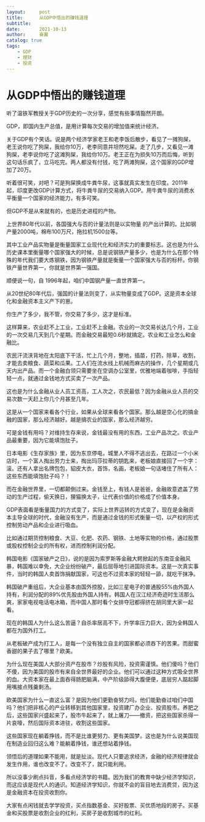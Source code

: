 ```yaml
---
layout:     post
title:      从GDP中悟出的赚钱道理
subtitle:   
date:       2021-10-13
author:     奋翼
catalog: true
tags:
    - GDP
    - 理财
    - 投资
---
```



# 从GDP中悟出的赚钱道理

听了温铁军教授关于GDP历史的一次分享，感觉有些事情豁然开朗。

GDP，即国内生产总值，是用计算每次交易的增加值来统计经济。

关于GDP有个笑话。说是两个经济学家老王和老李饭后散步，看见了一摊狗屎，老王说你吃了狗屎，我给你10万，老李同意并坦然吃屎。走了几步，又看见一滩狗屎，老李说你吃了这滩狗屎，我给你10万。老王正在为损失10万而后悔，听到这句话乐疯了，立马吃完。两人都没有付钱，吃了两滩狗屎，这个国家的GDP增加了20万。

听着很可笑，对吧？可是狗屎换成牛粪牛尿，这事就真实发生在印度。2011年起，印度更改GDP计算方式，将牛粪牛尿的交易纳入GDP。用牛粪牛尿的消费水平衡量一个国家的经济能力，有多可笑。

但GDP不是从来就有的，也是历史进程的产物。

上世界80年代以前，各国强大与否的计量法则是以实物量 的产出计算的。比如钢产量2000吨，棉布100万尺，拖拉机1500台等。

其中工业产品实物量是衡量国家工业现代化和经济实力的重要标志。这也是为什么历史课本里衡量哪个国家强大的时候，总是说钢铁产量多少，也是为什么在那个特殊的年代我们要大炼钢铁，因为钢铁产量就是衡量一个国家强大与否的标杆。你钢铁产量世界第一，你就是世界第一强国。

顺便说一句，自 1996年起，咱们中国钢产量一直世界第一。

从20世纪80年代后，强国的计量法则变了，从实物量变成了GDP。这是资本全球化和金融资本主义产下的崽。

你生产了多少，我不管，你交易了多少，这才是标准。

这样算来，农业赶不上工业，工业赶不上金融。农业的一次交易长达几个月，工业的一次交易几天到几个星期。而金融交易最短0.6秒就搞定。农业和工业怎么和金融比。

农民汗流浃背地在太阳底下干活，忙上几个月，整地，插苗，打药，除草，收割，才能去卖粮食、蔬菜和瓜果。工人们在流水线上机械而麻古的操作，几个星期或几天内出产品。而一个金融白领只需要坐在空调办公室里，优雅地端着咖啡，手指轻轻一点，就通过金钱地方式买卖了一次产品。

这也是为什么金融从业人员工资高，工人次之，农民最低？因为金融从业人员的交易次数一天赶上你几个月甚至几年。

这是从一个国家来看各个行业，如果从全球来看各个国家。那么越是空心化的搞金融的国家，那么经济越好。越是搞农业的国家，那么经济越穷。

可是金钱有用吗？对维持生存来说，金钱最没有用的东西，工业产品次之。农业产品最重要，因为它能填饱肚子。

日本电影《生存家族》里，因为东京停电，城里人不得不逃出去，在路过一个小米店时，一个富人掏出劳力士来，掏出玛莎拉蒂的钥匙来，老板娘直接回了一个字：滚。还有人拿出名牌包包，貂皮大衣，首饰，名画，老板娘一句话堵住了所有人：这些东西能填饱肚子吗？！

而在金融世界里，一切都颠倒过来。金钱至上，有钱人是爸爸，金融故意遮盖了劳动的生产过程，偷天换日，狸猫换太子，让代表价值的价格成了价值本身。

GDP表面看是衡量国力的方式变了，实际上世界运转的方式变了，现在是金融资本主导全球的时代，金融没有生产，而是通过金钱的形式衡量一切，以产权的形式控制劳动产品和企业进行吸血。

比如通过期货控制粮食、大豆、化肥、农药、钢铁、土地等实物的价格，通过股票或股权控制企业的所有权，进而控制利润分配。

韩国电影《国家破产之日》，说的是因为索罗斯等金融大鳄掀起的东南亚金融风暴，韩国难以幸免，大企业纷纷破产，最后屈辱地引进国际资本。这是一次真实事件，当时的韩国人卖首饰捐献国家，可这也不过资本家的轻轻一舔，就吃干抹净。

韩国破产重组后，大企业基本由国外控股，比如三星电子的普通股55%由外国人持有，利润分配的89%优先股由外国人持有。韩国人在汉江经济奇迹时生活那么爽，家家电视电话电冰箱，而中国人那时看个女排夺冠都得挤在胡同里大家一起看。

现在的韩国人为什么这么苦逼？自杀率居高不下，升学率压力巨大，因为全韩国人都在为国外打工。

从老板破产成为打工人，是每一个没有独立自主的国家都必须吞下的苦果。而甜蜜香甜的果子去了哪里？欧美。

为什么现在美国人大部分资产在股市？炒股有风险，投资需谨慎。他们傻吗？他们不傻，因为美国的股市有来自全世界最好的企业。他们可以通过这种方式吸全世界的血。大资本家在最上面吞得肠肥脑满，中产阶级舔得大腹便便，底层穷人踮起脚用嘴接点残羹剩汤。

欧美国家为什么一直这么富？是因为他们更勤奋努力吗，他们能勤奋过咱们中国吗？他们把非核心的产业转移到其他国家里，投资建厂办企业、投资股市。养肥之后，这些国家兴盛起来了，股市牛起来了，就上屠刀——撤资，把这些国家杀得一片哀嚎，然后国际资本进驻，收割这些国家。

这些国家现在躺着挣钱，而不是比谁更努力、更有美国梦。这也是为什么说美国现在制造业回归这么难？能躺着挣钱，谁还想站着挣钱。

领悟后的道理如果不能用，就是扯淡。现代人只要追求经济，金融的经济规律就会发生作用，谁也改变不了。改变不了，就只能利用。

所以没事少刷点抖音，多看点经济学的书籍。因为我们的教育中缺少经济学知识，而这应该是现代人的通识。知道经济学知识，你就不会的盲目地去消费贷，因为这是金融资本在投资收割你。

大家有点闲钱就去学学投资，买点指数基金、买好股票、买优质地段的房子。买基金和买股票是收割企业的红利，买房子是收割城市的红利。


